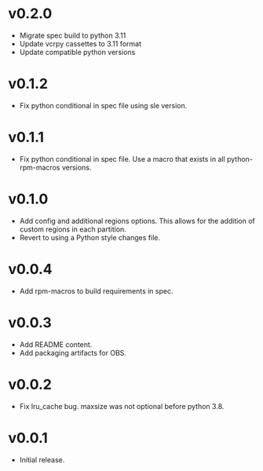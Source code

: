 v0.2.0
======

- Migrate spec build to python 3.11
- Update vcrpy cassettes to 3.11 format
- Update compatible python versions

v0.1.2
======

- Fix python conditional in spec file using sle version.

v0.1.1
======

- Fix python conditional in spec file. Use a macro that exists in all
  python-rpm-macros versions.

v0.1.0
======

- Add config and additional regions options. This allows for the addition
  of custom regions in each partition.
- Revert to using a Python style changes file.

v0.0.4
======
  
- Add rpm-macros to build requirements in spec.

v0.0.3
======

- Add README content.
- Add packaging artifacts for OBS.

v0.0.2
======

- Fix lru_cache bug. maxsize was not optional before python 3.8.

v0.0.1
======

- Initial release.
